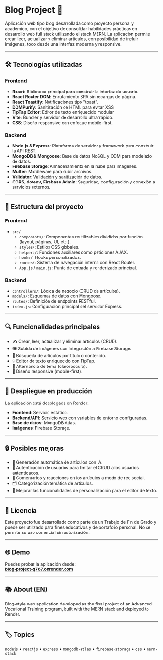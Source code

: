 # Blog Project 📘

Aplicación web tipo blog desarrollada como proyecto personal y académico, con el objetivo de consolidar habilidades prácticas en desarrollo web full stack utilizando el stack MERN. La aplicación permite crear, leer, actualizar y eliminar artículos, con posibilidad de incluir imágenes, todo desde una interfaz moderna y responsive.

---

## 🛠 Tecnologías utilizadas

### Frontend
- **React**: Biblioteca principal para construir la interfaz de usuario.
- **React Router DOM**: Enrutamiento SPA sin recargas de página.
- **React Toastify**: Notificaciones tipo "toast".
- **DOMPurify**: Sanitización de HTML para evitar XSS.
- **TipTap Editor**: Editor de texto enriquecido modular.
- **Vite**: Bundler y servidor de desarrollo ultrarrápido.
- **CSS**: Diseño responsive con enfoque mobile-first.

### Backend
- **Node.js & Express**: Plataforma de servidor y framework para construir la API REST.
- **MongoDB & Mongoose**: Base de datos NoSQL y ODM para modelado de datos.
- **Firebase Storage**: Almacenamiento en la nube para imágenes.
- **Multer**: Middleware para subir archivos.
- **Validator**: Validación y sanitización de datos.
- **CORS, dotenv, Firebase Admin**: Seguridad, configuración y conexión a servicios externos.

---

## 🧱 Estructura del proyecto

### Frontend
- `src/`
  - `components/`: Componentes reutilizables divididos por función (layout, páginas, UI, etc.).
  - `styles/`: Estilos CSS globales.
  - `helpers/`: Funciones auxiliares como peticiones AJAX.
  - `hooks/`: Hooks personalizados.
  - `routes/`: Sistema de navegación interna con React Router.
  - `App.js` / `main.js`: Punto de entrada y renderizado principal.

### Backend
- `controllers/`: Lógica de negocio (CRUD de artículos).
- `models/`: Esquemas de datos con Mongoose.
- `routes/`: Definición de endpoints RESTful.
- `index.js`: Configuración principal del servidor Express.

---

## 🔍 Funcionalidades principales

- ✍️ Crear, leer, actualizar y eliminar artículos (CRUD).
- 🖼 Subida de imágenes con integración a Firebase Storage.
- 🔎 Búsqueda de artículos por título o contenido.
- 💡 Editor de texto enriquecido con TipTap.
- 🌙 Alternancia de tema (claro/oscuro).
- 📱 Diseño responsive (mobile-first).

---

## 🚀 Despliegue en producción

La aplicación está desplegada en Render:

- **Frontend**: Servicio estático.
- **Backend/API**: Servicio web con variables de entorno configuradas.
- **Base de datos**: MongoDB Atlas.
- **Imágenes**: Firebase Storage.

---

## 🔒 Posibles mejoras

- 🧠 Generación automática de artículos con IA.
- 🔐 Autenticación de usuarios para limitar el CRUD a los usuarios autenticados.
- 💬 Comentarios y reacciones en los artículos a modo de red social.
- 🗂 Categorización temática de artículos.
- 📝 Mejorar las funcionalidades de personalización para el editor de texto.

---

## 📄 Licencia

Este proyecto fue desarrollado como parte de un Trabajo de Fin de Grado y puede ser utilizado para fines educativos y de portafolio personal. No se permite su uso comercial sin autorización.

---

## 🌐 Demo

Puedes probar la aplicación desde:  
[**blog-project-q767.onrender.com**](https://blog-project-q767.onrender.com)

---

## 📚 About (EN)

Blog-style web application developed as the final project of an Advanced Vocational Training program, built with the MERN stack and deployed to Render.

---

## 🏷️ Topics

`nodejs` • `reactjs` • `express` • `mongodb-atlas` • `firebase-storage` • `css` • `mern-stack`
